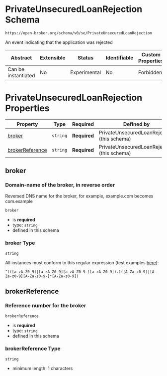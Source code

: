 
# PrivateUnsecuredLoanRejection Schema

```
https://open-broker.org/schema/v0/se/PrivateUnsecuredLoanRejection
```

An event indicating that the application was rejected


| Abstract | Extensible | Status | Identifiable | Custom Properties | Additional Properties | Defined In |
|----------|------------|--------|--------------|-------------------|-----------------------|------------|
| Can be instantiated | No | Experimental | No | Forbidden | Forbidden | [PrivateUnsecuredLoanRejection.json](PrivateUnsecuredLoanRejection.json) |

# PrivateUnsecuredLoanRejection Properties

| Property | Type | Required | Defined by |
|----------|------|----------|------------|
| [broker](#broker) | `string` | **Required** | PrivateUnsecuredLoanRejection (this schema) |
| [brokerReference](#brokerreference) | `string` | **Required** | PrivateUnsecuredLoanRejection (this schema) |

## broker
### Domain-name of the broker, in reverse order

Reversed DNS name for the broker, for example, example.com becomes com.example

`broker`
* is **required**
* type: `string`
* defined in this schema

### broker Type


`string`


All instances must conform to this regular expression 
(test examples [here](https://regexr.com/?expression=%5E((%5Ba-zA-Z0-9%5D%7C%5Ba-zA-Z0-9%5D%5Ba-zA-Z0-9-%5D%5Ba-zA-Z0-9%5D).)(%5BA-Za-z0-9%5D%7C%5BA-Za-z0-9%5D%5BA-Za-z0-9-%5D*%5BA-Za-z0-9%5D))):
```regex
^(([a-zA-Z0-9]|[a-zA-Z0-9][a-zA-Z0-9-][a-zA-Z0-9]).)([A-Za-z0-9]|[A-Za-z0-9][A-Za-z0-9-]*[A-Za-z0-9])
```






## brokerReference
### Reference number for the broker

`brokerReference`
* is **required**
* type: `string`
* defined in this schema

### brokerReference Type


`string`
* minimum length: 1 characters




